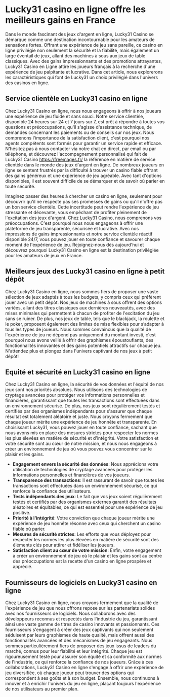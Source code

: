 <h1>Lucky31 casino en ligne offre les meilleurs gains en France</h1>
<p>Dans le monde fascinant des jeux d'argent en ligne, Lucky31 Casino se d&eacute;marque comme une destination incontournable pour les amateurs de sensations fortes. Offrant une exp&eacute;rience de jeu sans pareille, ce casino en ligne privil&eacute;gie non seulement la s&eacute;curit&eacute; et la fiabilit&eacute;, mais &eacute;galement un large &eacute;ventail de jeux, allant des machines &agrave; sous aux jeux de table classiques. Avec des gains impressionnants et des promotions attrayantes, Lucky31 Casino en Ligne attire les joueurs fran&ccedil;ais &agrave; la recherche d'une exp&eacute;rience de jeu palpitante et lucrative. Dans cet article, nous explorerons les caract&eacute;ristiques qui font de Lucky31 un choix privil&eacute;gi&eacute; dans l'univers des casinos en ligne.</p>
<h2>Service client&egrave;le en Lucky31 casino en ligne</h2>
<p>Chez Lucky31 Casino en ligne, nous nous engageons &agrave; offrir &agrave; nos joueurs une exp&eacute;rience de jeu fluide et sans souci. Notre service client&egrave;le, disponible 24 heures sur 24 et 7 jours sur 7, est pr&ecirc;t &agrave; r&eacute;pondre &agrave; toutes vos questions et pr&eacute;occupations, qu'il s'agisse d'assistance technique, de demandes concernant les paiements ou de conseils sur nos jeux. Nous comprenons l'importance de la satisfaction client, c'est pourquoi nos agents comp&eacute;tents sont form&eacute;s pour garantir un service rapide et efficace. N'h&eacute;sitez pas &agrave; nous contacter via notre chat en direct, par email ou par t&eacute;l&eacute;phone, et d&eacute;couvrez l'accompagnement personnalis&eacute; qui fait de Lucky31 Casino&nbsp;<a href="https://freemages.fr/">https://freemages.fr/</a> la r&eacute;f&eacute;rence en mati&egrave;re de service client&egrave;le dans le monde des jeux d'argent en ligne.&nbsp;De nombreux joueurs en ligne se sentent frustr&eacute;s par la difficult&eacute; &agrave; trouver un casino fiable offrant des gains g&eacute;n&eacute;reux et une exp&eacute;rience de jeu agr&eacute;able. Avec tant d'options disponibles, il est souvent difficile de se d&eacute;marquer et de savoir o&ugrave; parier en toute s&eacute;curit&eacute;.&nbsp;</p>
<p>Imaginez passer des heures &agrave; chercher un casino en ligne, seulement pour d&eacute;couvrir qu'il ne respecte pas ses promesses de gains ou qu'il n'offre pas un bon service client&egrave;le. Cette incertitude peut rendre l'exp&eacute;rience de jeu stressante et d&eacute;cevante, vous emp&ecirc;chant de profiter pleinement de l'excitation des jeux d'argent.&nbsp;Chez Lucky31 Casino, nous comprenons vos pr&eacute;occupations. C'est pourquoi nous nous engageons &agrave; offrir une plateforme de jeu transparente, s&eacute;curis&eacute;e et lucrative. Avec nos impressions de gains impressionnants et notre service client&egrave;le r&eacute;actif disponible 24/7, vous pouvez jouer en toute confiance et savourer chaque moment de l'exp&eacute;rience de jeu. Rejoignez-nous d&egrave;s aujourd'hui et d&eacute;couvrez pourquoi Lucky31 Casino en ligne est la destination privil&eacute;gi&eacute;e pour les amateurs de jeux en France.</p>
<h2>Meilleurs jeux des Lucky31 casino en ligne &agrave; petit d&eacute;p&ocirc;t</h2>
<p>Chez Lucky31 Casino en ligne, nous sommes fiers de proposer une vaste s&eacute;lection de jeux adapt&eacute;s &agrave; tous les budgets, y compris ceux qui pr&eacute;f&egrave;rent jouer avec un petit d&eacute;p&ocirc;t. Nos jeux de machines &agrave; sous offrent des options vari&eacute;es, allant des titres classiques aux derni&egrave;res nouveaut&eacute;s, avec des mises minimales qui permettent &agrave; chacun de profiter de l'excitation du jeu sans se ruiner. De plus, nos jeux de table, tels que le blackjack, la roulette et le poker, proposent &eacute;galement des limites de mise flexibles pour s&rsquo;adapter &agrave; tous les types de joueurs.&nbsp;Nous sommes convaincus que la qualit&eacute; de l'exp&eacute;rience de jeu ne d&eacute;pend pas uniquement du montant investi, c'est pourquoi nous avons veill&eacute; &agrave; offrir des graphismes &eacute;poustouflants, des fonctionnalit&eacute;s innovantes et des gains potentiels attractifs sur chaque jeu. N'attendez plus et plongez dans l'univers captivant de nos jeux &agrave; petit d&eacute;p&ocirc;t!</p>
<h2>Equit&eacute; et s&eacute;curit&eacute; en Lucky31 casino en ligne</h2>
<p>Chez Lucky31 Casino en ligne, la s&eacute;curit&eacute; de vos donn&eacute;es et l'&eacute;quit&eacute; de nos jeux sont nos priorit&eacute;s absolues. Nous utilisons des technologies de cryptage avanc&eacute;es pour prot&eacute;ger vos informations personnelles et financi&egrave;res, garantissant que toutes les transactions sont effectu&eacute;es dans un environnement s&eacute;curis&eacute;. De plus, nos jeux sont r&eacute;guli&egrave;rement test&eacute;s et certifi&eacute;s par des organismes ind&eacute;pendants pour s'assurer que chaque r&eacute;sultat est totalement al&eacute;atoire et juste. Nous croyons fermement que chaque joueur m&eacute;rite une exp&eacute;rience de jeu honn&ecirc;te et transparente. En choisissant Lucky31, vous pouvez jouer en toute confiance, sachant que nous avons mis en place des mesures strictes pour respecter les normes les plus &eacute;lev&eacute;es en mati&egrave;re de s&eacute;curit&eacute; et d'int&eacute;grit&eacute;. Votre satisfaction et votre s&eacute;curit&eacute; sont au c&oelig;ur de notre mission, et nous nous engageons &agrave; cr&eacute;er un environnement de jeu o&ugrave; vous pouvez vous concentrer sur le plaisir et les gains.</p>
<ul>
<li><strong><strong>Engagement envers la s&eacute;curit&eacute; des donn&eacute;es</strong></strong>: Nous appr&eacute;cions votre utilisation de technologies de cryptage avanc&eacute;es pour prot&eacute;ger les informations personnelles et financi&egrave;res de vos joueurs.</li>
<li><strong><strong>Transparence des transactions</strong></strong>: Il est rassurant de savoir que toutes les transactions sont effectu&eacute;es dans un environnement s&eacute;curis&eacute;, ce qui renforce la confiance des utilisateurs.</li>
<li><strong><strong>Tests ind&eacute;pendants des jeux</strong></strong>: Le fait que vos jeux soient r&eacute;guli&egrave;rement test&eacute;s et certifi&eacute;s par des organismes externes garantit des r&eacute;sultats al&eacute;atoires et &eacute;quitables, ce qui est essentiel pour une exp&eacute;rience de jeu positive.</li>
<li><strong><strong>Priorit&eacute; &agrave; l'int&eacute;grit&eacute;</strong></strong>: Votre conviction que chaque joueur m&eacute;rite une exp&eacute;rience de jeu honn&ecirc;te r&eacute;sonne avec ceux qui cherchent un casino fiable o&ugrave; parier.</li>
<li><strong><strong>Mesures de s&eacute;curit&eacute; strictes</strong></strong>: Les efforts que vous d&eacute;ployez pour respecter les normes les plus &eacute;lev&eacute;es en mati&egrave;re de s&eacute;curit&eacute; sont des &eacute;l&eacute;ments cl&eacute;s pour attirer et fid&eacute;liser les joueurs.</li>
<li><strong><strong>Satisfaction client au c&oelig;ur de votre mission</strong></strong>: Enfin, votre engagement &agrave; cr&eacute;er un environnement de jeu o&ugrave; le plaisir et les gains sont au centre des pr&eacute;occupations est la recette d'un casino en ligne prosp&egrave;re et appr&eacute;ci&eacute;.</li>
</ul>
<h2>Fournisseurs de logiciels en Lucky31 casino en ligne</h2>
<p>Chez Lucky31 Casino en ligne, nous croyons fermement que la qualit&eacute; de l'exp&eacute;rience de jeu que nous offrons repose sur les partenariats solides avec nos fournisseurs de logiciels. Nous collaborons avec des d&eacute;veloppeurs reconnus et respect&eacute;s dans l'industrie du jeu, garantissant ainsi une vaste gamme de titres de casino innovants et passionnants. Ces fournisseurs s'engagent &agrave; cr&eacute;er des jeux captivants qui non seulement s&eacute;duisent par leurs graphismes de haute qualit&eacute;, mais offrent aussi des fonctionnalit&eacute;s avanc&eacute;es et des m&eacute;canismes de jeu engageants.&nbsp;Nous sommes particuli&egrave;rement fiers de proposer des jeux issus de leaders du march&eacute;, connus pour leur fiabilit&eacute; et leur int&eacute;grit&eacute;. Chaque jeu est rigoureusement test&eacute; pour assurer son &eacute;quit&eacute; et sa conformit&eacute; aux normes de l'industrie, ce qui renforce la confiance de nos joueurs. Gr&acirc;ce &agrave; ces collaborations, Lucky31 Casino en ligne s'engage &agrave; offrir une exp&eacute;rience de jeu diversifi&eacute;e, o&ugrave; chaque joueur peut trouver des options qui correspondent &agrave; ses go&ucirc;ts et &agrave; son budget. Ensemble, nous continuons &agrave; innover et &agrave; enrichir l'univers du jeu en ligne, pla&ccedil;ant toujours l'exp&eacute;rience de nos utilisateurs au premier plan.</p>
